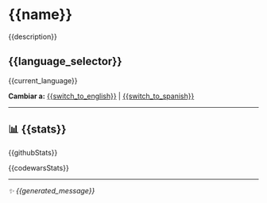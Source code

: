# {{name}}

{{description}}

## {{language_selector}}

{{current_language}}

**Cambiar a:** 
[{{switch_to_english}}](https://github.com/DenisV2112/actions/workflows/update-readme.yml?language=en) | 
[{{switch_to_spanish}}](https://github.com/DenisV2112/actions/workflows/update-readme.yml?language=es)

---

## 📊 {{stats}}

{{githubStats}}

{{codewarsStats}}

---

*✨ {{generated_message}}*